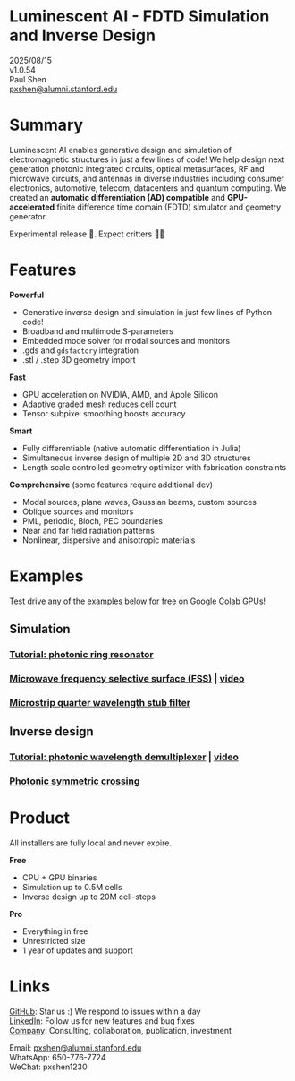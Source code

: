 # Luminescent AI - FDTD Simulation and Inverse Design

2025/08/15  
v1.0.54  
Paul Shen  
<pxshen@alumni.stanford.edu>  

# Summary

Luminescent AI enables generative design and simulation of electromagnetic structures  in just a few lines of code! We help design next generation photonic integrated circuits, optical metasurfaces, RF and microwave circuits, and antennas in diverse industries including consumer electronics, automotive, telecom, datacenters and quantum computing. We created an **automatic differentiation (AD) compatible** and **GPU-accelerated** finite difference time domain (FDTD) simulator and geometry generator.

Experimental release 🥼. Expect critters  🐛🐞

# Features
**Powerful**
- Generative inverse design and simulation in just few lines of Python code!
- Broadband and multimode S-parameters 
- Embedded mode solver for modal sources and monitors
- .gds and `gdsfactory` integration
- .stl / .step  3D geometry import

**Fast**
- GPU acceleration on NVIDIA, AMD, and Apple Silicon
- Adaptive graded mesh reduces cell count
- Tensor subpixel smoothing boosts accuracy

**Smart**
- Fully differentiable (native automatic differentiation in Julia)
- Simultaneous inverse design of multiple 2D and 3D structures
- Length scale controlled geometry optimizer with fabrication constraints

**Comprehensive** (some features require additional dev)
- Modal sources, plane waves, Gaussian beams, custom sources
- Oblique sources and monitors
- PML, periodic, Bloch, PEC boundaries
- Near and far field radiation patterns
- Nonlinear, dispersive and anisotropic materials

# Examples
Test drive any of the examples below for free on Google Colab GPUs!
## Simulation
### [Tutorial: photonic ring resonator](https://colab.research.google.com/drive/1NQ222-Odjz4Yg_ZguFyhLTMUplpKafgX?usp=sharing)  
### [Microwave frequency selective surface (FSS)](https://colab.research.google.com/drive/1R477Sk5y-qPRHokCeYm98U1Jo4C8qwR8?usp=sharing) | [video](https://www.youtube.com/watch?v=Uq7OnLmFSEk)
### [Microstrip quarter wavelength stub filter](https://colab.research.google.com/drive/1NqAf7z9sDB8BdkNkSDoP24ckSv0XYquH)
<!-- ### [Microstrip quarter wavelength stub filter](https://colab.research.google.com/drive/1b2g0k3j4a5c7d8f9e0b1c2d3e4f5g6h7?usp=sharing) | [video](https://www.youtube.com/watch?v=YzXyZzWwVvU) -->

## Inverse design
### [Tutorial: photonic wavelength demultiplexer](https://colab.research.google.com/drive/1vJ-y2NabANt9xD-hWUq0rTBaeLzaBzmG?usp=sharing) | [video](https://youtu.be/DX1_vPu0ngI)

### [Photonic symmetric crossing](https://colab.research.google.com/drive/1ah2517VuLNj0kUSyux2LGEtQppVClvNH?usp=sharing)

# Product
All installers are fully local and never expire.   

**Free**
- CPU + GPU binaries
- Simulation up to 0.5M cells
- Inverse design up to 20M cell-steps

**Pro**
- Everything in free
- Unrestricted size
- 1 year of updates and support

# Links
[GitHub](https://github.com/paulxshen/Luminescent.jl): Star us :) We respond to issues within a day  
[LinkedIn](https://www.linkedin.com/company/luminescent-ai/about): Follow us for new features and bug fixes  
[Company](luminescentai.com): Consulting, collaboration, publication, investment

Email: pxshen@alumni.stanford.edu  
WhatsApp: 650-776-7724  
WeChat: pxshen1230  
<!-- # Product tiers

```python
``` -->

<!-- # RF and microwave circuits
## Simulation examples
![alt text](assets/sim-8.gif) ![alt text](assets/image-8.png) -->
<!-- ## Inverse design examples
### Microstrip patch antenna
### Microstrip bandpass filter
### 3D printed RF lens -->
